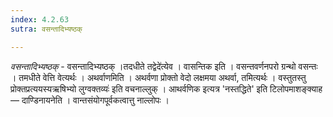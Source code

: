```yaml
---
index: 4.2.63
sutra: वसन्तादिभ्यष्ठक्

---
```

_वसन्तादिभ्यष्ठक्_ - वसन्तादिभ्यष्ठक् ।तदधीते तद्वेदे॑त्येव । वासन्तिक इति । वसन्तवर्णनपरो ग्रन्थो वसन्तः । तमधीते वेत्ति वेत्यर्थः । अथर्वाणमिति । अथर्वणा प्रोक्तो वेदो लक्षमया अथर्वा, तमित्यर्थः । वस्तुतस्तु प्रोक्तप्रत्ययस्यऋषिभ्यो लुग्वक्तव्यः॑ इति वचनाल्लुक् । आथर्वणिक इत्यत्र 'नस्तद्धिते' इति टिलोपमाशङ्क्याह — दाण्डिनायनेति । वान्तसंयोगपूर्वकत्वात्तु नाल्लोपः । 